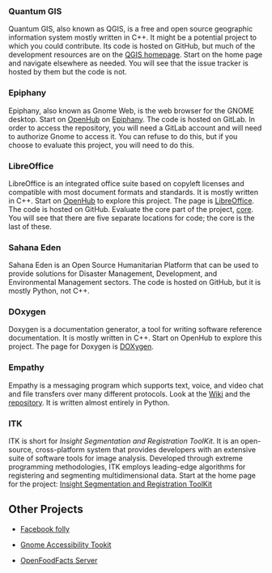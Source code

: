 
### Quantum GIS

Quantum GIS, also known as QGIS, is a free and open source geographic information 
system mostly written in C++. It might be a potential project to which you could 
contribute. Its code is hosted on GitHub, but much of the development resources are 
on the [QGIS homepage](http://qgis.org/en/site/). 
Start on the home page and navigate elsewhere as needed. You will see that the issue tracker is hosted by them but the code is not.

### Epiphany

Epiphany, also known as Gnome Web, is the web browser for the GNOME desktop. 
Start on [OpenHub](https://www.openhub.net/) on [Epiphany](https://www.openhub.net/p/epiphany). 
The code is hosted on GitLab. In order to access the repository, you will need a 
GitLab account and will need to authorize Gnome to access it. 
You can refuse to do this, but if you choose to evaluate this project, you will need to do this.

### LibreOffice

LibreOffice is an integrated office suite based on copyleft licenses and compatible 
with most document formats and standards. It is mostly written in C++. 
Start on [OpenHub](https://www.openhub.net/) to explore this project. The page  is 
[LibreOffice](https://www.openhub.net/p/libreoffice). 
The code is hosted on GitHub. Evaluate the core part of the project, [core](https://github.com/LibreOffice/core).
You will see that there are five separate locations for code; the core is the last of these.

### Sahana Eden

Sahana Eden is an Open Source Humanitarian Platform that can be used to provide solutions 
for Disaster Management, Development, and Environmental Management sectors. 
The code is hosted on GitHub, but it is mostly Python, not C++. 

### DOxygen

Doxygen is a documentation generator, a tool for writing software 
reference documentation. It is mostly written in C++. 
Start on OpenHub to explore this project. 
The page for Doxygen is [DOXygen](https://www.openhub.net/p/doxygen). 

### Empathy

Empathy is  a messaging program which supports text, voice, and video chat and
file transfers over many different protocols. Look at the [Wiki](https://wiki.gnome.org/Apps/Empathy)
and the [repository](https://gitlab.gnome.org/GNOME/empathy). It is written almost entirely in Python.

### ITK
ITK is short for *Insight Segmentation and Registration ToolKit*. It is an
open-source, cross-platform system that provides developers with an extensive
suite of software tools for image analysis. Developed through extreme programming
methodologies, ITK employs leading-edge algorithms for registering and segmenting
multidimensional data. Start at the home page for the project: [Insight Segmentation and Registration ToolKit](http://www.itk.org/)


## Other Projects 

* [Facebook folly](https://github.com/facebook/folly)

* [Gnome Accessibility Tookit](https://github.com/GNOME/atk)

* [OpenFoodFacts Server](https://github.com/openfoodfacts/openfoodfacts-server)



